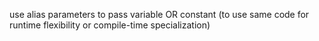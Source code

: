 use alias parameters to pass variable OR constant (to use same code for runtime flexibility or compile-time specialization)
